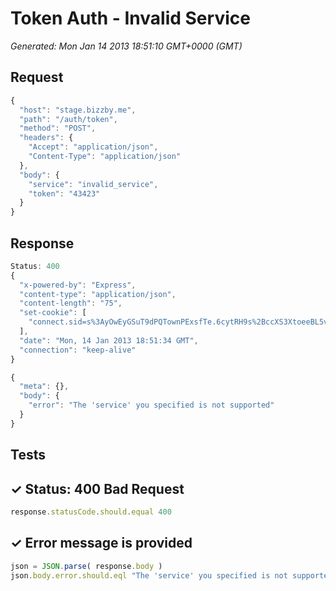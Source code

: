 # Token Auth - Invalid Service

*Generated: Mon Jan 14 2013 18:51:10 GMT+0000 (GMT)*
## Request
```javascript
{
  "host": "stage.bizzby.me",
  "path": "/auth/token",
  "method": "POST",
  "headers": {
    "Accept": "application/json",
    "Content-Type": "application/json"
  },
  "body": {
    "service": "invalid_service",
    "token": "43423"
  }
}
```

## Response
```javascript
Status: 400
{
  "x-powered-by": "Express",
  "content-type": "application/json",
  "content-length": "75",
  "set-cookie": [
    "connect.sid=s%3AyOwEyGSuT9dPQTownPExsfTe.6cytRH9s%2BccXS3XtoeeBL5v1hKbzpqKQWGPfmzS%2BMRk; Path=/"
  ],
  "date": "Mon, 14 Jan 2013 18:51:34 GMT",
  "connection": "keep-alive"
}
```
```javascript
{
  "meta": {},
  "body": {
    "error": "The 'service' you specified is not supported"
  }
}
```

## Tests

## ✓ Status: 400 Bad Request
```javascript
response.statusCode.should.equal 400
```

## ✓ Error message is provided
```javascript
json = JSON.parse( response.body )
json.body.error.should.eql "The 'service' you specified is not supported"
```

